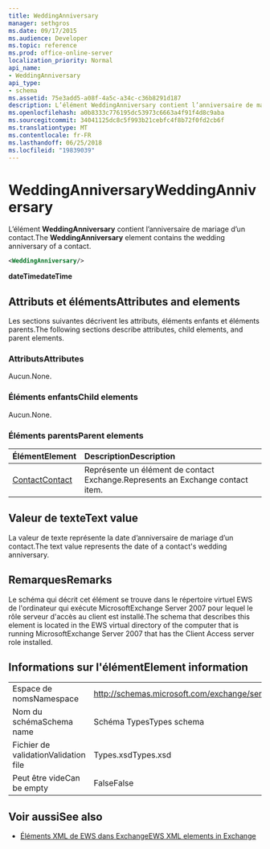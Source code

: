 ```yaml
---
title: WeddingAnniversary
manager: sethgros
ms.date: 09/17/2015
ms.audience: Developer
ms.topic: reference
ms.prod: office-online-server
localization_priority: Normal
api_name:
- WeddingAnniversary
api_type:
- schema
ms.assetid: 75e3add5-a08f-4a5c-a34c-c36b8291d187
description: L’élément WeddingAnniversary contient l’anniversaire de mariage d’un contact.
ms.openlocfilehash: a0b8333c776195dc53973c6663a4f91f4d8c9aba
ms.sourcegitcommit: 34041125dc8c5f993b21cebfc4f8b72f0fd2cb6f
ms.translationtype: MT
ms.contentlocale: fr-FR
ms.lasthandoff: 06/25/2018
ms.locfileid: "19839039"
---
```

# <a name="weddinganniversary"></a><span data-ttu-id="b884f-103">WeddingAnniversary</span><span class="sxs-lookup"><span data-stu-id="b884f-103">WeddingAnniversary</span></span>

<span data-ttu-id="b884f-104">L’élément **WeddingAnniversary** contient l’anniversaire de mariage d’un contact.</span><span class="sxs-lookup"><span data-stu-id="b884f-104">The **WeddingAnniversary** element contains the wedding anniversary of a contact.</span></span> 
  
```xml
<WeddingAnniversary/>
```

 <span data-ttu-id="b884f-105">**dateTime**</span><span class="sxs-lookup"><span data-stu-id="b884f-105">**dateTime**</span></span>
## <a name="attributes-and-elements"></a><span data-ttu-id="b884f-106">Attributs et éléments</span><span class="sxs-lookup"><span data-stu-id="b884f-106">Attributes and elements</span></span>

<span data-ttu-id="b884f-107">Les sections suivantes décrivent les attributs, éléments enfants et éléments parents.</span><span class="sxs-lookup"><span data-stu-id="b884f-107">The following sections describe attributes, child elements, and parent elements.</span></span>
  
### <a name="attributes"></a><span data-ttu-id="b884f-108">Attributs</span><span class="sxs-lookup"><span data-stu-id="b884f-108">Attributes</span></span>

<span data-ttu-id="b884f-109">Aucun.</span><span class="sxs-lookup"><span data-stu-id="b884f-109">None.</span></span>
  
### <a name="child-elements"></a><span data-ttu-id="b884f-110">Éléments enfants</span><span class="sxs-lookup"><span data-stu-id="b884f-110">Child elements</span></span>

<span data-ttu-id="b884f-111">Aucun.</span><span class="sxs-lookup"><span data-stu-id="b884f-111">None.</span></span>
  
### <a name="parent-elements"></a><span data-ttu-id="b884f-112">Éléments parents</span><span class="sxs-lookup"><span data-stu-id="b884f-112">Parent elements</span></span>

|<span data-ttu-id="b884f-113">**Élément**</span><span class="sxs-lookup"><span data-stu-id="b884f-113">**Element**</span></span>|<span data-ttu-id="b884f-114">**Description**</span><span class="sxs-lookup"><span data-stu-id="b884f-114">**Description**</span></span>|
|:-----|:-----|
|[<span data-ttu-id="b884f-115">Contact</span><span class="sxs-lookup"><span data-stu-id="b884f-115">Contact</span></span>](contact.md) <br/> |<span data-ttu-id="b884f-116">Représente un élément de contact Exchange.</span><span class="sxs-lookup"><span data-stu-id="b884f-116">Represents an Exchange contact item.</span></span>  <br/> |
   
## <a name="text-value"></a><span data-ttu-id="b884f-117">Valeur de texte</span><span class="sxs-lookup"><span data-stu-id="b884f-117">Text value</span></span>

<span data-ttu-id="b884f-118">La valeur de texte représente la date d’anniversaire de mariage d’un contact.</span><span class="sxs-lookup"><span data-stu-id="b884f-118">The text value represents the date of a contact's wedding anniversary.</span></span>
  
## <a name="remarks"></a><span data-ttu-id="b884f-119">Remarques</span><span class="sxs-lookup"><span data-stu-id="b884f-119">Remarks</span></span>

<span data-ttu-id="b884f-120">Le schéma qui décrit cet élément se trouve dans le répertoire virtuel EWS de l'ordinateur qui exécute MicrosoftExchange Server 2007 pour lequel le rôle serveur d'accès au client est installé.</span><span class="sxs-lookup"><span data-stu-id="b884f-120">The schema that describes this element is located in the EWS virtual directory of the computer that is running MicrosoftExchange Server 2007 that has the Client Access server role installed.</span></span>
  
## <a name="element-information"></a><span data-ttu-id="b884f-121">Informations sur l'élément</span><span class="sxs-lookup"><span data-stu-id="b884f-121">Element information</span></span>

|||
|:-----|:-----|
|<span data-ttu-id="b884f-122">Espace de noms</span><span class="sxs-lookup"><span data-stu-id="b884f-122">Namespace</span></span>  <br/> |http://schemas.microsoft.com/exchange/services/2006/types  <br/> |
|<span data-ttu-id="b884f-123">Nom du schéma</span><span class="sxs-lookup"><span data-stu-id="b884f-123">Schema name</span></span>  <br/> |<span data-ttu-id="b884f-124">Schéma Types</span><span class="sxs-lookup"><span data-stu-id="b884f-124">Types schema</span></span>  <br/> |
|<span data-ttu-id="b884f-125">Fichier de validation</span><span class="sxs-lookup"><span data-stu-id="b884f-125">Validation file</span></span>  <br/> |<span data-ttu-id="b884f-126">Types.xsd</span><span class="sxs-lookup"><span data-stu-id="b884f-126">Types.xsd</span></span>  <br/> |
|<span data-ttu-id="b884f-127">Peut être vide</span><span class="sxs-lookup"><span data-stu-id="b884f-127">Can be empty</span></span>  <br/> |<span data-ttu-id="b884f-128">False</span><span class="sxs-lookup"><span data-stu-id="b884f-128">False</span></span>  <br/> |
   
## <a name="see-also"></a><span data-ttu-id="b884f-129">Voir aussi</span><span class="sxs-lookup"><span data-stu-id="b884f-129">See also</span></span>



- [<span data-ttu-id="b884f-130">Éléments XML de EWS dans Exchange</span><span class="sxs-lookup"><span data-stu-id="b884f-130">EWS XML elements in Exchange</span></span>](ews-xml-elements-in-exchange.md)

